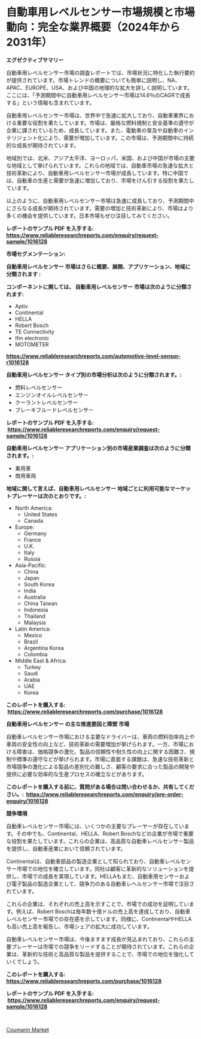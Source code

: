 <p><h1>自動車用レベルセンサー市場規模と市場動向：完全な業界概要（2024年から2031年）</h1></p><p><strong>エグゼクティブサマリー</strong></p>
<p><p>自動車用レベルセンサー市場の調査レポートでは、市場状況に特化した執行要約が提供されています。市場トレンドの概要についても簡単に説明し、NA、APAC、EUROPE、USA、および中国の地理的な拡大を詳しく説明しています。ここには、「予測期間中に自動車用レベルセンサー市場は14.6％のCAGRで成長する」という情報も含まれています。</p><p>自動車用レベルセンサー市場は、世界中で急速に拡大しており、自動車業界における重要な役割を果たしています。市場は、厳格な燃料規制と安全基準の遵守が企業に課されているため、成長しています。また、電動車の普及や自動車のインテリジェント化により、需要が増加しています。この市場は、予測期間中に持続的な成長が期待されています。</p><p>地域別では、北米、アジア太平洋、ヨーロッパ、米国、および中国が市場の主要な地域として挙げられています。これらの地域では、自動車市場の急速な拡大と技術革新により、自動車用レベルセンサー市場が成長しています。特に中国では、自動車の生産と需要が急速に増加しており、市場をけん引する役割を果たしています。</p><p>以上のように、自動車用レベルセンサー市場は急速に成長しており、予測期間中にさらなる成長が期待されています。需要の増加と技術革新により、市場はより多くの機会を提供しています。日本市場もぜひ注目してみてください。</p></p>
<p><strong>レポートのサンプル PDF を入手する: <a href="https://www.reliableresearchreports.com/enquiry/request-sample/1016128">https://www.reliableresearchreports.com/enquiry/request-sample/1016128</a></strong></p>
<p><strong>市場セグメンテーション:</strong></p>
<p><strong> 自動車用レベルセンサー 市場はさらに概要、展開、アプリケーション、地域に分類されます :</strong></p>
<p><strong>コンポーネントに関しては、 自動車用レベルセンサー 市場は次のように分類されます: &nbsp;</strong></p>
<p><ul><li>Aptiv</li><li>Continental</li><li>HELLA</li><li>Robert Bosch</li><li>TE Connectivity</li><li>Ifm electronic</li><li>MOTOMETER</li></ul></p>
<p><strong><a href="https://www.reliableresearchreports.com/automotive-level-sensor-r1016128">https://www.reliableresearchreports.com/automotive-level-sensor-r1016128</a></strong></p>
<p><strong> 自動車用レベルセンサー タイプ別の市場分析は次のように分類されます。:</strong></p>
<p><ul><li>燃料レベルセンサー</li><li>エンジンオイルレベルセンサー</li><li>クーラントレベルセンサー</li><li>ブレーキフルードレベルセンサー</li></ul></p>
<p><strong>レポートのサンプル PDF を入手する: &nbsp;<a href="https://www.reliableresearchreports.com/enquiry/request-sample/1016128">https://www.reliableresearchreports.com/enquiry/request-sample/1016128</a></strong></p>
<p><strong> 自動車用レベルセンサー アプリケーション別の市場産業調査は次のように分類されます。:</strong></p>
<p><ul><li>乗用車</li><li>商用車両</li></ul></p>
<p><strong>地域に関して言えば、自動車用レベルセンサー 地域ごとに利用可能なマーケットプレーヤーは次のとおりです。:</strong></p>
<p><ul>
    <li>
        North America:
        <ul>
            <li>United States</li>
            <li>Canada</li>
        </ul>
    </li>
    <li>
        Europe:
        <ul>
            <li>Germany</li>
            <li>France</li>
            <li>U.K.</li>
            <li>Italy</li>
            <li>Russia</li>
        </ul>
    </li>
    <li>
        Asia-Pacific:
        <ul>
            <li>China</li>
            <li>Japan</li>
            <li>South Korea</li>
            <li>India</li>
            <li>Australia</li>
            <li>China Taiwan</li>
            <li>Indonesia</li>
            <li>Thailand</li>
            <li>Malaysia</li>
        </ul>
    </li>
    <li>
        Latin America:
        <ul>
            <li>Mexico</li>
            <li>Brazil</li>
            <li>Argentina Korea</li>
            <li>Colombia</li>
        </ul>
    </li>
    <li>
        Middle East & Africa:
        <ul>
            <li>Turkey</li>
            <li>Saudi</li>
            <li>Arabia</li>
            <li>UAE</li>
            <li>Korea</li>
        </ul>
    </li>
    </ul></p>
<p><strong>このレポートを購入する: &nbsp;<a href="https://www.reliableresearchreports.com/purchase/1016128">https://www.reliableresearchreports.com/purchase/1016128</a></strong></p>
<p><strong>自動車用レベルセンサー の主な推進要因と障壁 市場</strong></p>
<p><p>自動車レベルセンサー市場における主要なドライバーは、車両の燃料効率向上や車両の安全性の向上など、技術革新の需要増加が挙げられます。一方、市場における障害は、価格競争の激化、製品の信頼性や耐久性の向上に関する困難さ、規制や標準の遵守などが挙げられます。市場に直面する課題は、急速な技術革新と市場競争の激化による製品の差別化の難しさ、顧客の要求に合った製品の開発や提供に必要な効率的な生産プロセスの確立などがあります。</p></p>
<p><strong>このレポートを購入する前に、質問がある場合は問い合わせるか、共有してください。:&nbsp; <a href="https://www.reliableresearchreports.com/enquiry/pre-order-enquiry/1016128">https://www.reliableresearchreports.com/enquiry/pre-order-enquiry/1016128</a></strong></p>
<p><strong>競争環境</strong></p>
<p><p>自動車レベルセンサー市場には、いくつかの主要なプレーヤーが存在しています。その中でも、Continental、HELLA、Robert Boschなどの企業が市場で重要な役割を果たしています。これらの企業は、高品質な自動車レベルセンサー製品を提供し、自動車産業において信頼されています。</p><p>Continentalは、自動車部品の製造企業として知られており、自動車レベルセンサー市場での地位を確立しています。同社は顧客に革新的なソリューションを提供し、市場での成長を実現しています。HELLAもまた、自動車用センサーおよび電子製品の製造企業として、競争力のある自動車レヘルセンサー市場で注目されています。</p><p>これらの企業は、それぞれの売上高を示すことで、市場での成功を証明しています。例えば、Robert Boschは毎年数十億ドルの売上高を達成しており、自動車レベルセンサー市場での存在感を示しています。同様に、ContinentalやHELLAも高い売上高を報告し、市場シェアの拡大に成功しています。</p><p>自動車レベルセンサー市場は、今後ますます成長が見込まれており、これらの主要プレーヤーは市場での競争をリードすることが期待されています。これらの企業は、革新的な技術と高品質な製品を提供することで、市場での地位を強化していくでしょう。</p></p>
<p><strong>このレポートを購入する: &nbsp; <a href="https://www.reliableresearchreports.com/purchase/1016128">https://www.reliableresearchreports.com/purchase/1016128</a></strong></p>
<p><strong>レポートのサンプル PDF を入手する: &nbsp;<a href="https://www.reliableresearchreports.com/enquiry/request-sample/1016128">https://www.reliableresearchreports.com/enquiry/request-sample/1016128</a></strong><strong></strong></p>
<p>&nbsp;</p>
<p><p><a href="https://cautious-neon-760.notion.site/Coumarin-Market-Centers-on-Aspects-such-as-Market-Growth-Market-Share-Market-Opportunity-and-Proj-c4beea1a3c534739b2c91a60be0facf4">Coumarin Market</a></p></p>